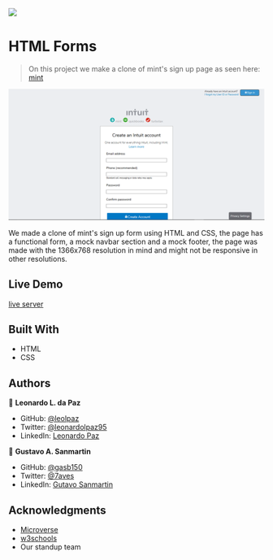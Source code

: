 ![](https://img.shields.io/badge/Microverse-blueviolet)

# HTML Forms

> On this project we make a clone of mint's sign up page as seen here: [mint](https://accounts.intuit.com/signup.html?offering_id=Intuit.ifs.mint&namespace_id=50000026&redirect_url=https%3A%2F%2Fmint.intuit.com%2Foverview.event%3Futm_medium%3Ddirect%26cta%3Dhero_sign_up_free_ProspectWeb%26ivid%3De042f6ed-04cd-42de-b457-5559d72b605f%26adobe_mc%3DMCORGID%253D969430F0543F253D0A4C98C6%252540AdobeOrg%257CTS%253D1603397849%26ivid%3De042f6ed-04cd-42de-b457-5559d72b605f)

![screenshot](https://github.com/gasb150/mint.com-s-signup-page-clone/blob/signup-page-clone/app_screenshot.png?raw=true)

We made a clone of mint's sign up form using HTML and CSS, the page has a functional form, a mock navbar section and a mock footer, the page was made with the 1366x768 resolution in mind and might not be responsive in other resolutions.

## Live Demo

[live server](https://raw.githack.com/gasb150/mint.com-s-signup-page-clone/signup-page-clone/index.html)

## Built With

- HTML
- CSS

## Authors

👤 **Leonardo L. da Paz**

- GitHub: [@leolpaz](https://github.com/leolpaz)
- Twitter: [@leonardolpaz95](https://twitter.com/leonardolpaz95)
- LinkedIn: [Leonardo Paz](https://www.linkedin.com/in/leonardo-paz-a925611b5/)

👤 **Gustavo A. Sanmartin**

- GitHub: [@gasb150](https://github.com/gasb150)
- Twitter: [@7aves](https://twitter.com/7aves)
- LinkedIn: [Gutavo Sanmartin](https://www.linkedin.com/in/gustavo-sanmartin-b3b68261/)

## Acknowledgments

- [Microverse](https://www.microverse.org)
- [w3schools](https://www.w3schools.com)
- Our standup team
